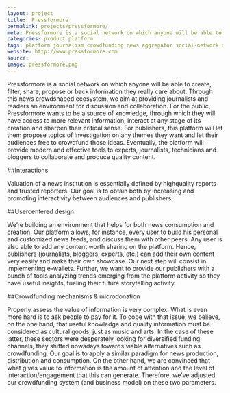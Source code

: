 ```yaml
---
layout: project
title:  Pressformore
permalink: projects/pressformore/
meta: Pressformore is a social network on which anyone will be able to create, filter, share, propose or back information they really care about.
categories: product platform
tags: platform journalism crowdfunding news aggregator social-network digital-authors
website: http://www.pressformore.com
source: 
image: pressformore.png
---
```


Pressformore is a social network on which anyone will be able to create, filter, share, propose or back information they really care about. Through this news crowdshaped ecosystem, we aim at providing journalists and readers an environment for discussion and collaboration. For the public, Pressformore wants to be a source of knowledge, through which they will have access to more relevant information, interact at any stage of its creation and sharpen their critical sense. For publishers, this platform will let them propose topics of investigation on any themes they want and let their audiences free to crowdfund those ideas. Eventually, the platform will provide modern and effective tools to experts, journalists, technicians and bloggers to collaborate and produce quality content.

##Interactions

Valuation of a news institution is essentially defined by highquality reports and trusted reporters. Our goal is to obtain both by increasing and promoting interactivity between audiences and publishers.


##Usercentered design

We’re building an environment that helps for both news consumption and creation. Our platform allows, for instance, every user to build his personal and customized news feeds, and discuss them with other peers. Any user is also able to add any content worth sharing on the platform. Hence, publishers (journalists, bloggers, experts, etc.) can add their own content very easily and make their own showcase. Our next step will consist in implementing e-wallets. Further, we want to provide our publishers with a bunch of tools analyzing trends emerging from the platform activity so they have useful insights, fueling their future storytelling activity.

##Crowdfunding mechanisms & microdonation

Properly assess the value of information is very complex. What is even more hard is to ask people to pay for it. To cope with that issue, we believe, on the one hand, that useful knowledge and quality information must be considered as cultural goods, just as music and arts. In the case of these latter, these sectors were desperately looking for diversified funding channels, they shifted nowadays towards viable alternatives such as crowdfunding. Our goal is to apply a similar paradigm for news production, distribution and consumption. On the other hand, we are convinced that what gives value to information is the amount of attention and the level of interaction/engagement that this can generate. Therefore, we’ve adjusted our crowdfunding system (and business model) on these two parameters.


